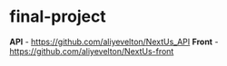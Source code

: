 # final-project
**API** - https://github.com/aliyevelton/NextUs_API
**Front** - https://github.com/aliyevelton/NextUs-front
